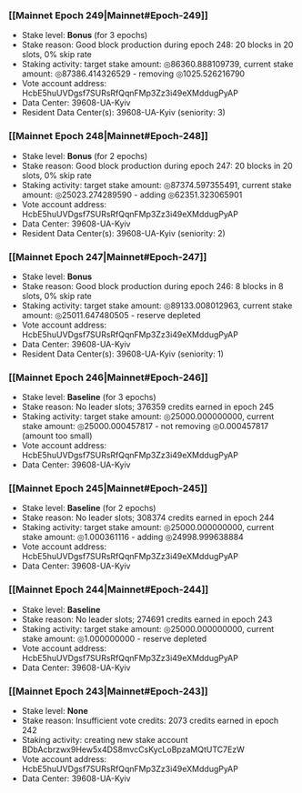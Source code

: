 ### [[Mainnet Epoch 249|Mainnet#Epoch-249]]
* Stake level: **Bonus** (for 3 epochs)
* Stake reason: Good block production during epoch 248: 20 blocks in 20 slots, 0% skip rate
* Staking activity: target stake amount: ◎86360.888109739, current stake amount: ◎87386.414326529 - removing ◎1025.526216790
* Vote account address: HcbE5huUVDgsf7SURsRfQqnFMp3Zz3i49eXMddugPyAP
* Data Center: 39608-UA-Kyiv
* Resident Data Center(s): 39608-UA-Kyiv (seniority: 3)
### [[Mainnet Epoch 248|Mainnet#Epoch-248]]
* Stake level: **Bonus** (for 2 epochs)
* Stake reason: Good block production during epoch 247: 20 blocks in 20 slots, 0% skip rate
* Staking activity: target stake amount: ◎87374.597355491, current stake amount: ◎25023.274289590 - adding ◎62351.323065901
* Vote account address: HcbE5huUVDgsf7SURsRfQqnFMp3Zz3i49eXMddugPyAP
* Data Center: 39608-UA-Kyiv
* Resident Data Center(s): 39608-UA-Kyiv (seniority: 2)
### [[Mainnet Epoch 247|Mainnet#Epoch-247]]
* Stake level: **Bonus**
* Stake reason: Good block production during epoch 246: 8 blocks in 8 slots, 0% skip rate
* Staking activity: target stake amount: ◎89133.008012963, current stake amount: ◎25011.647480505 - reserve depleted
* Vote account address: HcbE5huUVDgsf7SURsRfQqnFMp3Zz3i49eXMddugPyAP
* Data Center: 39608-UA-Kyiv
* Resident Data Center(s): 39608-UA-Kyiv (seniority: 1)
### [[Mainnet Epoch 246|Mainnet#Epoch-246]]
* Stake level: **Baseline** (for 3 epochs)
* Stake reason: No leader slots; 376359 credits earned in epoch 245
* Staking activity: target stake amount: ◎25000.000000000, current stake amount: ◎25000.000457817 - not removing ◎0.000457817 (amount too small)
* Vote account address: HcbE5huUVDgsf7SURsRfQqnFMp3Zz3i49eXMddugPyAP
* Data Center: 39608-UA-Kyiv
### [[Mainnet Epoch 245|Mainnet#Epoch-245]]
* Stake level: **Baseline** (for 2 epochs)
* Stake reason: No leader slots; 308374 credits earned in epoch 244
* Staking activity: target stake amount: ◎25000.000000000, current stake amount: ◎1.000361116 - adding ◎24998.999638884
* Vote account address: HcbE5huUVDgsf7SURsRfQqnFMp3Zz3i49eXMddugPyAP
* Data Center: 39608-UA-Kyiv
### [[Mainnet Epoch 244|Mainnet#Epoch-244]]
* Stake level: **Baseline**
* Stake reason: No leader slots; 274691 credits earned in epoch 243
* Staking activity: target stake amount: ◎25000.000000000, current stake amount: ◎1.000000000 - reserve depleted
* Vote account address: HcbE5huUVDgsf7SURsRfQqnFMp3Zz3i49eXMddugPyAP
* Data Center: 39608-UA-Kyiv
### [[Mainnet Epoch 243|Mainnet#Epoch-243]]
* Stake level: **None**
* Stake reason: Insufficient vote credits: 2073 credits earned in epoch 242
* Staking activity: creating new stake account BDbAcbrzwx9Hew5x4DS8mvcCsKycLoBpzaMQtUTC7EzW
* Vote account address: HcbE5huUVDgsf7SURsRfQqnFMp3Zz3i49eXMddugPyAP
* Data Center: 39608-UA-Kyiv